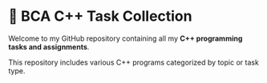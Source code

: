 # 📘 BCA C++ Task Collection

Welcome to my GitHub repository containing all my **C++ programming tasks and assignments**.


This repository includes various C++ programs categorized by topic or task type.
